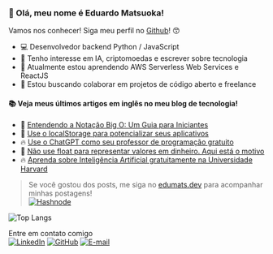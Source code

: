  ### 👋 Olá, meu nome é Eduardo Matsuoka!
Vamos nos conhecer! Siga meu perfil no [Github](https://github.com/edumats)! 😙 

- 💻 Desenvolvedor backend Python / JavaScript
- 👀 Tenho interesse em IA, criptomoedas e escrever sobre tecnologia
- 🌱 Atualmente estou aprendendo AWS Serverless Web Services e ReactJS
- 💞️ Estou buscando colaborar em projetos de código aberto e freelance

#### 📚 Veja meus últimos artigos em inglês no meu blog de tecnologia!
<!-- BLOGPOSTS:START -->
 - 💯 [Entendendo a Notação Big O: Um Guia para Iniciantes](https://edumats.dev/understanding-big-o-notation-a-beginners-guide)
 - 🌮 [Use o localStorage para potencializar seus aplicativos](https://edumats.dev/use-localstorage-to-power-up-your-apps)
 - 🔥 [Use o ChatGPT como seu professor de programação gratuito](https://edumats.dev/use-chatgpt-as-your-free-programming-teacher)
 - 🚀 [Não use float para representar valores em dinheiro. Aqui está o motivo](https://edumats.dev/dont-use-float-to-represent-currency-here-is-why)
 - 🔥 [Aprenda sobre Inteligência Artificial gratuitamente na Universidade Harvard](https://edumats.dev/learn-about-artificial-intelligence-for-free-at-harvard-university)
 <!-- BLOGPOSTS:END -->


> Se você gostou dos posts, me siga no [edumats.dev](https://edumats.dev/) para acompanhar minhas postagens! \
> [![Hashnode](https://img.shields.io/badge/Hashnode-2962FF?style=for-the-badge&logo=hashnode&logoColor=white)](https://hashnode.com/@edumats)


![Top Langs](https://github-readme-stats-git-masterrstaa-rickstaa.vercel.app/api/top-langs/?username=edumats&layout=compact&bg_color=000&border_color=30A3DC&title_color=E94D5F&text_color=FFF)

Entre em contato comigo \
[![LinkedIn](https://img.shields.io/badge/LinkedIn-0077B5?style=for-the-badge&logo=linkedin&logoColor=white)](https://www.linkedin.com/in/eduardo-matsuoka-10776886/)
[![GitHub](https://img.shields.io/badge/GitHub-100000?style=for-the-badge&logo=github&logoColor=white)](https://github.com/edumats)
[![E-mail](https://img.shields.io/badge/-Email-000?style=for-the-badge&logo=microsoft-outlook&logoColor=007BFF)](mailto:eduardo.mats@gmail.com)